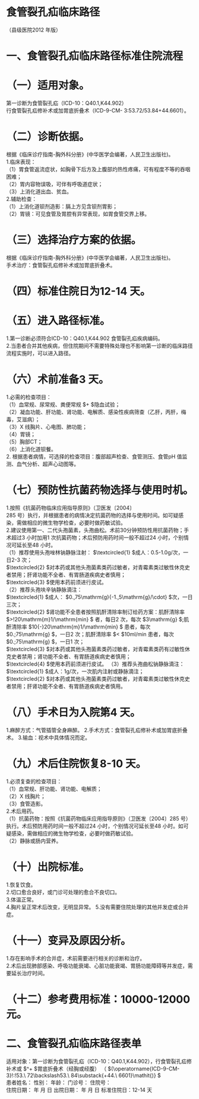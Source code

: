 # 食管裂孔疝临床路径  
（县级医院2012 年版）  
# 一、食管裂孔疝临床路径标准住院流程  
# （一）适用对象。  
第一诊断为食管裂孔疝（ICD-10：Q40.1,K44.902）  
行食管裂孔疝修补术或加胃底折叠术（ICD-9-CM-  3:53.72/53.84+44.6601）。  
# （二）诊断依据。  
根据《临床诊疗指南-胸外科分册》(中华医学会编著，人民卫生出版社)。  
1.临床表现：  
（1）胃食管返流症状，如胸骨下后方及上腹部灼热性疼痛，可有程度不等的吞咽困难；  
（2）胃内容物误吸，可伴有呼吸道症状；  
（3）上消化道出血、贫血。  
2.辅助检查：  
（1）上消化道钡剂造影：膈上方见含钡剂胃影；  
（2）胃镜：可见食管及胃腔有异常表现，如胃食管交界上移。  
# （三）选择治疗方案的依据。  
根据《临床诊疗指南-胸外科分册》(中华医学会编著，人民卫生出版社)。  
手术治疗：食管裂孔疝修补术或加胃底折叠术。  
# （四）标准住院日为12-14 天。  
# （五）进入路径标准。  
1.第一诊断必须符合ICD-10：Q40.1,K44.902 食管裂孔疝疾病编码。  
2.当患者合并其他疾病，但住院期间不需要特殊处理也不影响第一诊断的临床路径流程实施时，可以进入路径。  
# （六）术前准备3 天。  
1.必需的检查项目：  
（1）血常规、尿常规、粪便常规 $+ $隐血试验；  
（2）凝血功能、肝功能、肾功能、电解质、感染性疾病筛查（乙肝，丙肝，梅毒，艾滋病）；  
（3）X 线胸片、心电图、肺功能；  
（4）胃镜；  
（5）胸部CT；  
（6）上消化道钡餐。  
2. 根据患者病情，可选择的检查项目：腹部超声检查、食管测压、食管pH 值监测、血气分析、超声心动图等。  
# （七）预防性抗菌药物选择与使用时机。  
1.按照《抗菌药物临床应用指导原则》（卫医发〔2004〕  
285 号）执行，并根据患者的病情决定抗菌药物的选择与使用时间。如可疑感染，需做相应的微生物学检查，必要时做药敏试验。  
2.建议使用第一、二代头孢菌素，头孢曲松。术前30分钟预防性用抗菌药物；手术超过3 小时加用1 次抗菌药物；术后预防用药时间一般不超过24 小时，个别情况可延长至48 小时。  
（1）推荐使用头孢唑林钠静脉注射： $\textcircled{1} $成人：0.5-1.0g/次，一日2-3 次；  
$\textcircled{2} $对本药或其他头孢菌素类药过敏者，对青霉素类过敏性休克史者禁用；肝肾功能不全者、有胃肠道疾病史者慎用；  
$\textcircled{3} $使用本药前须进行皮试。  
（2）推荐头孢呋辛钠静脉滴注：  
$\textcircled{1} $成人： $0.\,75\mathrm{g}{-1.\,5\mathrm{g}/\cdot} $次，一日三次；  
$\textcircled{2} $肾功能不全患者按照肌酐清除率制订给药方案：肌酐清除率 $>\!20\mathrm{m}1/\mathrm{min} $ 者，每日2 次，每次 $3\mathrm{g} $;肌酐清除率 $10{-}20\mathrm{m}1/\mathrm{min} $ 患者，每次 $0.\;75\mathrm{g} $，一日2 次；肌酐清除率 $< $10ml/min 患者，每次 $0.\;75\mathrm{g} $，一日1 次；  
$\textcircled{3} $对本药或其他头孢菌素类药过敏者，对青霉素类药有过敏性休克史者禁用；肾功能不全者、有胃肠道疾病史者慎用；  
$\textcircled{4} $使用本药前须进行皮试。 （3）推荐头孢曲松钠静脉滴注：  
$\textcircled{1} $成人：1g/次，一次肌内注射或静脉滴注；  
$\textcircled{2} $对本药或其他头孢菌素类药过敏者，对青霉素类过敏性休克史者禁用；肝肾功能不全者、有胃肠道疾病史者慎用。  
# （八）手术日为入院第4 天。  
1.麻醉方式：气管插管全身麻醉。 2.手术方式：食管裂孔疝修补术或加胃底折叠术。 3.输血：视术中具体情况而定。  
# （九）术后住院恢复8-10 天。  
1.必须复查的检查项目：  
（1）血常规、肝功能、肾功能、电解质；  
（2）X 线胸片；  
（3）食管造影。  
2.术后用药。  
（1）抗菌药物：按照《抗菌药物临床应用指导原则》（卫医发〔2004〕285 号）执行。术后预防用药时间一般不超过24 小时，个别情况可延长至48 小时。如可疑感染，需做相应的微生物学检查，必要时做药敏试验。  
（2）静脉或肠内营养。  
# （十）出院标准。  
1.恢复饮食。  
2.切口愈合良好，或门诊可处理的愈合不良切口。  
3.体温正常。  
4.胸片呈正常术后改变，无明显异常。 5.没有需要住院处理的其他并发症或合并症。  
# （十一）变异及原因分析。  
1.存在影响手术的合并症，术前需要进行相关的诊断和治疗。  
2.术后出现肺部感染、呼吸功能衰竭、心脏功能衰竭、胃肠功能障碍等并发症，需要延长治疗时间。  
# （十二）参考费用标准：10000-12000 元。  
# 二、食管裂孔疝临床路径表单  
适用对象：第一诊断为食管裂孔疝（ICD-10：Q40.1,K44.902），行食管裂孔疝修补术或 $^+ $胃底折叠术（经胸或经腹） （ $(\operatorname{ICD-9-CM-3}\!:\!53.\ 72\backslash53.\ 84\substack{+44.\ 6601}\mathit{)} $  
患者姓名：           性别：    年龄：    门诊号：       住院号：  
住院日期：     年  月  日    出院日期：     年  月   日     标准住院日：12-14 天  
